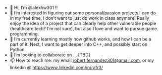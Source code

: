 - 👋 Hi, I’m @alexhw301 !!
- 👀 I’m interested in figuring out some personal/passion projects I can do in my free time, I don't want to just do work in class anymore! Really enjoy the idea of a project that can clearly help other vulnerable people (healthcare tech? I'm not sure), but also I love and want to pursue game programming.
- 🌱 I’m currently learning mostly how github works, and how I can be a part of it. Next, I want to get deeper into C++, and possibly start on Python. 
- 💞️ I’m looking to collaborate on ... [TBD]
- 📫 How to reach me: my email robert.fernandez301@gmail.com, or my linkedin @ https://www.linkedin.com/in/rafr3/

<!---
alexhw301/alexhw301 is a ✨ special ✨ repository because its `README.md` (this file) appears on your GitHub profile.
You can click the Preview link to take a look at your changes.
--->
